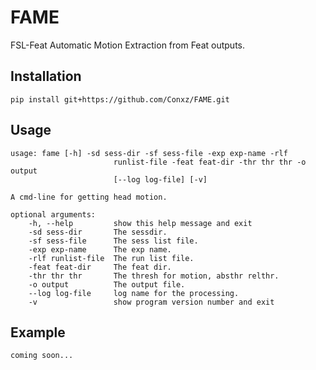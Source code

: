 FAME
====

FSL-Feat Automatic Motion Extraction from Feat outputs.

Installation
------------

	pip install git+https://github.com/Conxz/FAME.git

Usage
-----

	usage: fame [-h] -sd sess-dir -sf sess-file -exp exp-name -rlf
                           runlist-file -feat feat-dir -thr thr thr -o output
                           [--log log-file] [-v]

	A cmd-line for getting head motion.

	optional arguments:
  		-h, --help         show this help message and exit
  		-sd sess-dir       The sessdir.
 		-sf sess-file      The sess list file.
  		-exp exp-name      The exp name.
  		-rlf runlist-file  The run list file.
  		-feat feat-dir     The feat dir.
  		-thr thr thr       The thresh for motion, absthr relthr.
  		-o output          The output file.
  		--log log-file     log name for the processing.
  		-v                 show program version number and exit

Example
-------
	coming soon...
